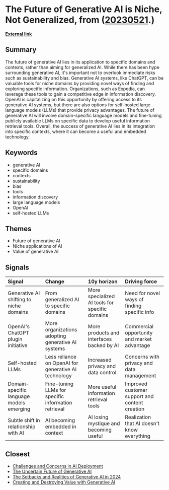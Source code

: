 # __The Future of Generative AI is Niche, Not Generalized__, from ([20230521](https://kghosh.substack.com/p/20230521).)

__[External link](https://www.technologyreview.com/2023/04/27/1072102/the-future-of-generative-ai-is-niche-not-generalized/)__



## Summary

The future of generative AI lies in its application to specific domains and contexts, rather than aiming for generalized AI. While there has been hype surrounding generative AI, it's important not to overlook immediate risks such as sustainability and bias. Generative AI systems, like ChatGPT, can be valuable tools for niche domains by providing novel ways of finding and exploring specific information. Organizations, such as Expedia, can leverage these tools to gain a competitive edge in information discovery. OpenAI is capitalizing on this opportunity by offering access to its generative AI systems, but there are also options for self-hosted large language models (LLMs) that provide privacy advantages. The future of generative AI will involve domain-specific language models and fine-tuning publicly available LLMs on specific data to develop useful information retrieval tools. Overall, the success of generative AI lies in its integration into specific contexts, where it can become a useful and embedded technology.

## Keywords

* generative AI
* specific domains
* contexts
* sustainability
* bias
* tools
* information discovery
* large language models
* OpenAI
* self-hosted LLMs

## Themes

* Future of generative AI
* Niche applications of AI
* Value of generative AI

## Signals

| Signal                                   | Change                                               | 10y horizon                                    | Driving force                                  |
|:-----------------------------------------|:-----------------------------------------------------|:-----------------------------------------------|:-----------------------------------------------|
| Generative AI shifting to niche domains  | From generalized AI to specific domains              | More specialized AI tools for specific domains | Need for novel ways of finding specific info   |
| OpenAI's ChatGPT plugin initiative       | More organizations adopting generative AI systems    | More products and interfaces backed by AI      | Commercial opportunity and market advantage    |
| Self-hosted LLMs                         | Less reliance on OpenAI for generative AI technology | Increased privacy and data control             | Concerns with privacy and data management      |
| Domain-specific language models emerging | Fine-tuning LLMs for specific information retrieval  | More useful information retrieval tools        | Improved customer support and content creation |
| Subtle shift in relationship with AI     | AI becoming embedded in context                      | AI losing mystique and becoming useful         | Realization that AI doesn't know everything    |

## Closest

* [Challenges and Concerns in AI Deployment](382e9ebc1e518ee49e541da1e6b5f8af)
* [The Uncertain Future of Generative AI](f35afe43c2e3b465b8ed4b00023cb0ac)
* [The Setbacks and Realities of Generative AI in 2024](cab076719e173aa2eee9c4773a4559cd)
* [Creating and Destroying Value with Generative AI](15d4ec180189ca1739398f516844cefb)